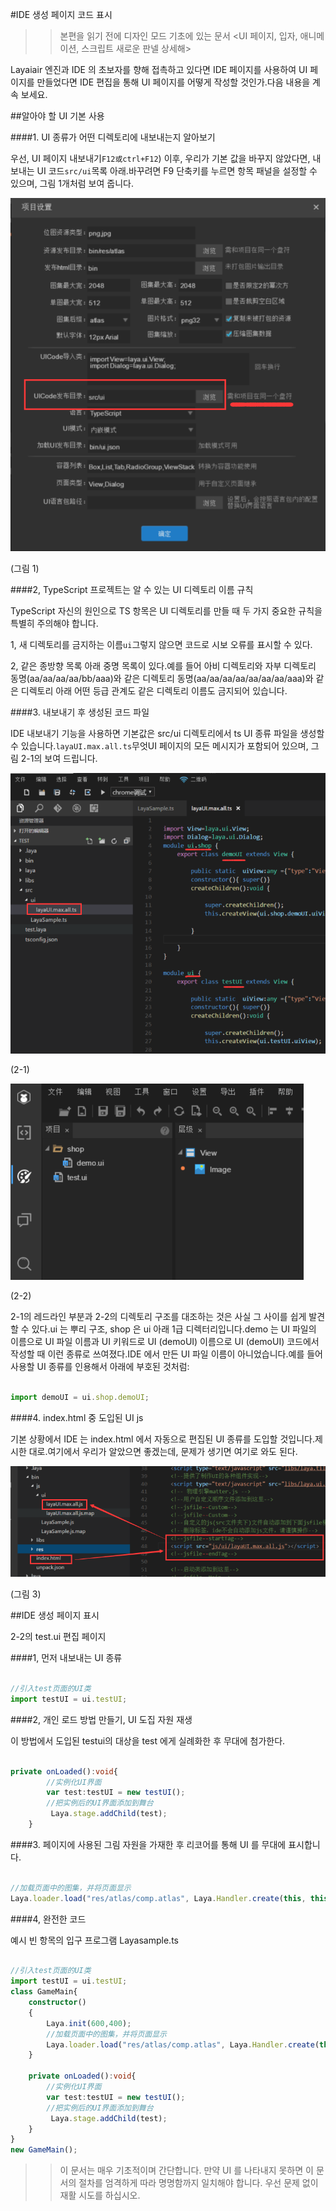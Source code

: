 #IDE 생성 페이지 코드 표시

>> 본편을 읽기 전에 디자인 모드 기초에 있는 문서 <UI 페이지, 입자, 애니메이션, 스크립트 새로운 판넬 상세해>

Layaiair 엔진과 IDE 의 초보자를 향해 접촉하고 있다면 IDE 페이지를 사용하여 UI 페이지를 만들었다면 IDE 편집을 통해 UI 페이지를 어떻게 작성할 것인가.다음 내용을 계속 보세요.



##알아야 할 UI 기본 사용

####1. UI 종류가 어떤 디렉토리에 내보내는지 알아보기

우선, UI 페이지 내보내기`F12或ctrl+F12`) 이후, 우리가 기본 값을 바꾸지 않았다면, 내보내는 UI 코드`src/ui`목록 아래.바꾸려면 F9 단축키를 누르면 항목 패널을 설정할 수 있으며, 그림 1개처럼 보여 줍니다.

![图1](img/1.png) 


(그림 1)

####2, TypeScript 프로젝트는 알 수 있는 UI 디렉토리 이름 규칙

TypeScript 자신의 원인으로 TS 항목은 UI 디렉토리를 만들 때 두 가지 중요한 규칙을 특별히 주의해야 합니다.

1, 새 디렉토리를 금지하는 이름`ui`그렇지 않으면 코드로 시보 오류를 표시할 수 있다.

2, 같은 종방향 목록 아래 중명 목록이 있다.예를 들어 아비 디렉토리와 자부 디렉토리 동명(aa/aa/aa/aa/bb/aaa)와 같은 디렉토리 동명(aa/aa/aa/aa/aa/aa/aa/aaa)와 같은 디렉토리 아래 어떤 등급 관계도 같은 디렉토리 이름도 금지되어 있습니다.

####3. 내보내기 후 생성된 코드 파일

IDE 내보내기 기능을 사용하면 기본값은 src/ui 디렉토리에서 ts UI 종류 파일을 생성할 수 있습니다.`layaUI.max.all.ts`무엇UI 페이지의 모든 메시지가 포함되어 있으며, 그림 2-1의 보여 드립니다.

![图2-1](img/2-1.png) 


(2-1)

![图2-2](img/2-2.png) 


(2-2)

2-1의 레드라인 부분과 2-2의 디렉토리 구조를 대조하는 것은 사실 그 사이를 쉽게 발견할 수 있다.ui 는 뿌리 구조, shop 은 ui 아래 1급 디렉터리입니다.demo 는 UI 파일의 이름으로 UI 파일 이름과 UI 키워드로 UI (demoUI) 이름으로 UI (demoUI) 코드에서 작성할 때 이런 종류로 쓰여졌다.IDE 에서 만든 UI 파일 이름이 아니었습니다.예를 들어 사용할 UI 종류를 인용해서 아래에 부호된 것처럼:


```typescript

import demoUI = ui.shop.demoUI;
```


####4. index.html 중 도입된 UI js

기본 상황에서 IDE 는 index.html 에서 자동으로 편집된 UI 종류를 도입할 것입니다.제시한 대로.여기에서 우리가 알았으면 좋겠는데, 문제가 생기면 여기로 와도 된다.

![图3](img/3.png)  


(그림 3)



##IDE 생성 페이지 표시

2-2의 test.ui 편집 페이지

####1, 먼저 내보내는 UI 종류


```typescript

//引入test页面的UI类
import testUI = ui.testUI;
```


####2, 개인 로드 방법 만들기, UI 도집 자원 재생

이 방법에서 도입된 testui의 대상을 test 에게 실례화한 후 무대에 첨가한다.


```typescript

private onLoaded():void{
        //实例化UI界面
        var test:testUI = new testUI();
        //把实例后的UI界面添加到舞台
         Laya.stage.addChild(test);
    }
```


####3. 페이지에 사용된 그림 자원을 가재한 후 리코어를 통해 UI 를 무대에 표시합니다.


```typescript

//加载页面中的图集，并将页面显示
Laya.loader.load("res/atlas/comp.atlas", Laya.Handler.create(this, this.onLoaded));
```


####4, 완전한 코드

예시 빈 항목의 입구 프로그램 Layasample.ts


```typescript

//引入test页面的UI类
import testUI = ui.testUI;
class GameMain{
    constructor()
    {
        Laya.init(600,400);
      	//加载页面中的图集，并将页面显示
        Laya.loader.load("res/atlas/comp.atlas", Laya.Handler.create(this, this.onLoaded));
    }

    private onLoaded():void{
        //实例化UI界面
        var test:testUI = new testUI();
        //把实例后的UI界面添加到舞台
         Laya.stage.addChild(test);
    }
}
new GameMain();
```




>> 이 문서는 매우 기초적이며 간단합니다. 만약 UI 를 나타내지 못하면 이 문서의 절차를 엄격하게 따라 명명함까지 일치해야 합니다. 우선 문제 없이 재활 시도를 하십시오.